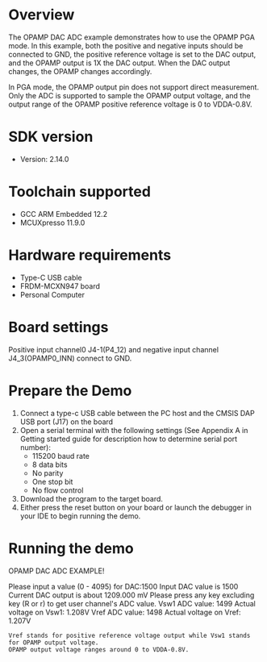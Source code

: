 Overview
========

The OPAMP DAC ADC example demonstrates how to use the OPAMP PGA mode. 
In this example, both the positive and negative inputs should be connected 
to GND, the positive reference voltage is set to the DAC output, and the OPAMP
output is 1X the DAC output. When the DAC output changes, the OPAMP changes accordingly.

In PGA mode, the OPAMP output pin does not support direct measurement. Only the ADC is 
supported to sample the OPAMP output voltage, and the output range of the OPAMP positive
reference voltage is 0 to VDDA-0.8V.

  

  

SDK version
===========
- Version: 2.14.0

Toolchain supported
===================
- GCC ARM Embedded  12.2
- MCUXpresso  11.9.0

Hardware requirements
=====================
- Type-C USB cable
- FRDM-MCXN947 board
- Personal Computer

Board settings
==============
Positive input channel0 J4-1(P4_12) and negative input channel J4_3(OPAMP0_INN) connect to GND.

Prepare the Demo
================
1.  Connect a type-c USB cable between the PC host and the CMSIS DAP USB port (J17) on the board
2.  Open a serial terminal with the following settings (See Appendix A in Getting started guide for description how to determine serial port number):
    - 115200 baud rate
    - 8 data bits
    - No parity
    - One stop bit
    - No flow control
3.  Download the program to the target board.
4.  Either press the reset button on your board or launch the debugger in your IDE to begin running the demo.

Running the demo
================
OPAMP DAC ADC EXAMPLE!

Please input a value (0 - 4095) for DAC:1500
Input DAC value is 1500
Current DAC output is about 1209.000 mV
Please press any key excluding key (R or r) to get user channel's ADC value.
Vsw1 ADC value: 1499
Actual voltage on Vsw1: 1.208V
Vref ADC value: 1498
Actual voltage on Vref: 1.207V


~~~~~~~~~~~~~~~~~~~~~~~~~~~~~~~~~~~~
Vref stands for positive reference voltage output while Vsw1 stands for OPAMP output voltage. 
OPAMP output voltage ranges around 0 to VDDA-0.8V.
